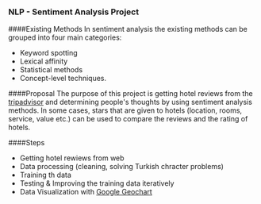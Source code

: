 ### NLP - Sentiment Analysis Project 

####Existing Methods
In sentiment analysis the existing methods can be grouped into four main categories: 
* Keyword spotting 
* Lexical affinity 
* Statistical methods 
* Concept-level techniques. 

####Proposal
The purpose of this project is getting hotel reviews from the [tripadvisor](http://www.tripadvisor.com.tr/) and determining people's thoughts by using sentiment analysis methods. In some cases, stars that are given to hotels (location, rooms, service, value etc.)  can be used to compare the reviews and the rating of hotels. 

####Steps
* Getting hotel rewiews from web
* Data processing (cleaning, solving Turkish chracter problems)
* Training th data
* Testing & Improving the training data iteratively
* Data Visualization with [Google Geochart](https://developers.google.com/chart/interactive/docs/gallery/geochart)
